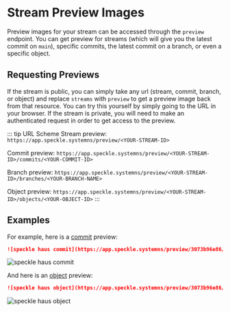 # Stream Preview Images

Preview images for your stream can be accessed through the `preview` endpoint. You can get preview for streams (which will give you the latest commit on `main`), specific commits, the latest commit on a branch, or even a specific object.

## Requesting Previews

If the stream is public, you can simply take any url (stream, commit, branch, or object) and replace `streams` with `preview` to get a preview image back from that resource. You can try this yourself by simply going to the URL in your browser. If the stream is private, you will need to make an authenticated request in order to get access to the preview.

::: tip URL Scheme
Stream preview: `https://app.speckle.systemns/preview/<YOUR-STREAM-ID>`

Commit preview: `https://app.speckle.systemns/preview/<YOUR-STREAM-ID>/commits/<YOUR-COMMIT-ID>`

Branch preview: `https://app.speckle.systemns/preview/<YOUR-STREAM-ID>/branches/<YOUR-BRANCH-NAME>`

Object preview: `https://app.speckle.systemns/preview/<YOUR-STREAM-ID>/objects/<YOUR-OBJECT-ID>`
:::

## Examples

For example, here is a [commit](https://app.speckle.systems/streams/3073b96e86/commits/604bea8cc6) preview:
```md
![speckle haus commit](https://app.speckle.systemns/preview/3073b96e86/commits/604bea8cc6)
```
![speckle haus commit](https://app.speckle.systems/preview/3073b96e86/commits/604bea8cc6)

And here is an [object](https://app.speckle.systems/streams/3073b96e86/objects/1a2a5fd7ff5c6e6b2382f513d19eb3d5) preview:
```md
![speckle haus object](https://app.speckle.systemns/preview/3073b96e86/objects/1a2a5fd7ff5c6e6b2382f513d19eb3d5)
```
![speckle haus object](https://app.speckle.systems/preview/3073b96e86/objects/1a2a5fd7ff5c6e6b2382f513d19eb3d5)
